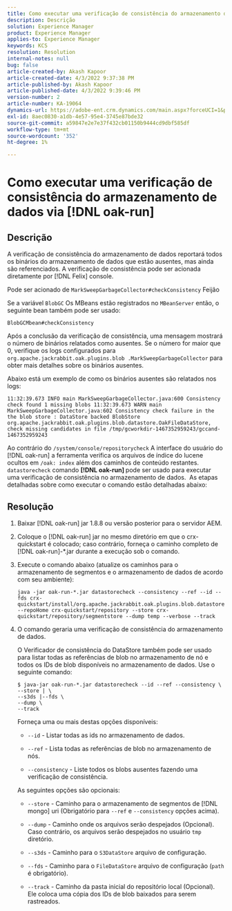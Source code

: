 ```yaml
---
title: Como executar uma verificação de consistência do armazenamento de dados via [!DNL oak-run]
description: Descrição
solution: Experience Manager
product: Experience Manager
applies-to: Experience Manager
keywords: KCS
resolution: Resolution
internal-notes: null
bug: false
article-created-by: Akash Kapoor
article-created-date: 4/3/2022 9:37:38 PM
article-published-by: Akash Kapoor
article-published-date: 4/3/2022 9:39:46 PM
version-number: 2
article-number: KA-19064
dynamics-url: https://adobe-ent.crm.dynamics.com/main.aspx?forceUCI=1&pagetype=entityrecord&etn=knowledgearticle&id=68a58547-96b3-ec11-983f-000d3a5d09d6
exl-id: 8aec0830-a1db-4e57-95e4-3745e87bde32
source-git-commit: a59847e2e7e37f432cb01150b9444cd9dbf585df
workflow-type: tm+mt
source-wordcount: '352'
ht-degree: 1%

---
```


# Como executar uma verificação de consistência do armazenamento de dados via [!DNL oak-run]

## Descrição

A verificação de consistência do armazenamento de dados reportará todos os binários do armazenamento de dados que estão ausentes, mas ainda são referenciados. A verificação de consistência pode ser acionada diretamente por [!DNL Felix] console.

Pode ser acionado de `MarkSweepGarbageCollector#checkConsistency` Feijão

Se a variável `BlobGC` Os MBeans estão registrados no `MBeanServer` então, o seguinte bean também pode ser usado:

```
BlobGCMbean#checkConsistency
```

Após a conclusão da verificação de consistência, uma mensagem mostrará o número de binários relatados como ausentes. Se o número for maior que 0, verifique os logs configurados para `org.apache.jackrabbit.oak.plugins.blob .MarkSweepGarbageCollector` para obter mais detalhes sobre os binários ausentes.

Abaixo está um exemplo de como os binários ausentes são relatados nos logs:

```
11:32:39.673 INFO main MarkSweepGarbageCollector.java:600 Consistency check found 1 missing blobs 11:32:39.673 WARN main MarkSweepGarbageCollector.java:602 Consistency check failure in the the blob store : DataStore backed BlobStore org.apache.jackrabbit.oak.plugins.blob.datastore.OakFileDataStore, check missing candidates in file /tmp/gcworkdir-1467352959243/gccand-1467352959243
```

Ao contrário do `/system/console/repositorycheck` A interface do usuário do [!DNL oak-run] a ferramenta verifica os arquivos de índice do lucene ocultos em `/oak: index` além dos caminhos de conteúdo restantes. `datastorecheck` comando <b>[!DNL oak-run] </b>pode ser usado para executar uma verificação de consistência no armazenamento de dados.  As etapas detalhadas sobre como executar o comando estão detalhadas abaixo:

## Resolução

1. Baixar [!DNL oak-run] jar 1.8.8 ou versão posterior para o servidor AEM.

1. Coloque o [!DNL oak-run] jar no mesmo diretório em que o crx-quickstart é colocado; caso contrário, forneça o caminho completo de [!DNL oak-run]-\*.jar durante a execução sob o comando.

1. Execute o comando abaixo (atualize os caminhos para o armazenamento de segmentos e o armazenamento de dados de acordo com seu ambiente):

   ```
   java -jar oak-run-*.jar datastorecheck --consistency --ref --id --fds crx-quickstart/install/org.apache.jackrabbit.oak.plugins.blob.datastore.FileDataStore.config --repoHome crx-quickstart/repository --store crx-quickstart/repository/segmentstore --dump temp --verbose --track
   ```

1. O comando geraria uma verificação de consistência do armazenamento de dados.

   O Verificador de consistência do DataStore também pode ser usado para listar todas as referências de blob no armazenamento de nó e todos os IDs de blob disponíveis no armazenamento de dados. Use o seguinte comando:

   ```
   $ java-jar oak-run-*.jar datastorecheck --id --ref --consistency \
   --store | \
   --s3ds |--fds \
   --dump \
   --track
   ```

   Forneça uma ou mais destas opções disponíveis:

   - `--id` - Listar todas as ids no armazenamento de dados.

   - `--ref` - Lista todas as referências de blob no armazenamento de nós.

   - `--consistency` - Liste todos os blobs ausentes fazendo uma verificação de consistência.

   As seguintes opções são opcionais:

   - `--store` - Caminho para o armazenamento de segmentos de [!DNL mongo] uri (Obrigatório para `--ref` e `--consistency` opções acima).

   - `--dump` - Caminho onde os arquivos serão despejados (Opcional). Caso contrário, os arquivos serão despejados no usuário `tmp` diretório.

   - `--s3ds` - Caminho para o `S3DataStore` arquivo de configuração.

   - `--fds` - Caminho para o `FileDataStore` arquivo de configuração (`path` é obrigatório).

   - `--track` - Caminho da pasta inicial do repositório local (Opcional). Ele coloca uma cópia dos IDs de blob baixados para serem rastreados.
